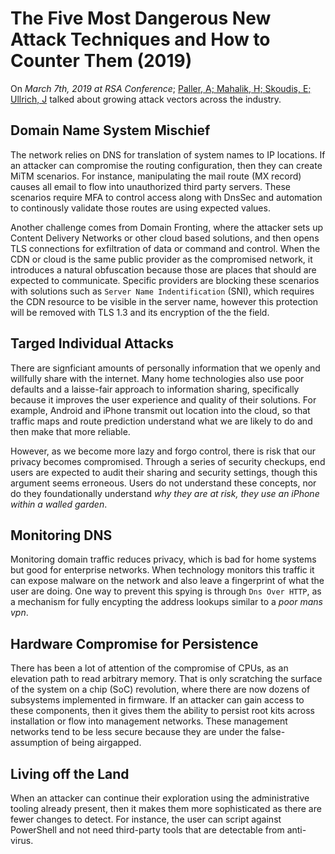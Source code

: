 # The Five Most Dangerous New Attack Techniques and How to Counter Them (2019)

On _March 7th, 2019 at RSA Conference_; [Paller, A; Mahalik, H; Skoudis, E; Ullrich, J](https://www.youtube.com/watch?v=sibeN4U1fOg) talked about growing attack vectors across the industry.

## Domain Name System Mischief

The network relies on DNS for translation of system names to IP locations.  If an attacker can compromise the routing configuration, then they can create MiTM scenarios.  For instance, manipulating the mail route (MX record) causes all email to flow into unauthorized third party servers.  These scenarios require MFA to control access along with DnsSec and automation to continously validate those routes are using expected values.

Another challenge comes from Domain Fronting, where the attacker sets up Content Delivery Networks or other cloud based solutions, and then opens TLS connections for exfiltration of data or command and control.  When the CDN or cloud is the same public provider as the compromised network, it introduces a natural obfuscation because those are places that should are expected to communicate.  Specific providers are blocking these scenarios with solutions such as `Server Name Indentification` (SNI), which requires the CDN resource to be visible in the server name, however this protection will be removed with TLS 1.3 and its encryption of the the field.

## Targed Individual Attacks

There are signficiant amounts of personally information that we openly and willfully share with the internet.  Many home technologies also use poor defaults and a laisse-fair approach to information sharing, specifically because it improves the user experience and quality of their solutions.  For example, Android and iPhone transmit out location into the cloud, so that traffic maps and route prediction understand what we are likely to do and then make that more reliable.

However, as we become more lazy and forgo control, there is risk that our privacy becomes compromised.  Through a series of security checkups, end users are expected to audit their sharing and security settings, though this argument seems erroneous.  Users do not understand these concepts, nor do they foundationally understand _why they are at risk, they use an iPhone within a walled garden_.

## Monitoring DNS

Monitoring domain traffic reduces privacy, which is bad for home systems but good for enterprise networks.  When technology monitors this traffic it can expose malware on the network and also leave a fingerprint of what the user are doing.  One way to prevent this spying is through `Dns Over HTTP`, as a mechanism for fully encypting the address lookups similar to a _poor mans vpn_.

## Hardware Compromise for Persistence

There has been a lot of attention of the compromise of CPUs, as an elevation path to read arbitrary memory.  That is only scratching the surface of the system on a chip (SoC) revolution, where there are now dozens of subsystems implemented in firmware.  If an attacker can gain access to these components, then it gives them the ability to persist root kits across installation or flow into management networks.  These management networks tend to be less secure because they are under the false-assumption of being airgapped.

## Living off the Land

When an attacker can continue their exploration using the administrative tooling already present, then it makes them more sophisticated as there are fewer changes to detect.  For instance, the user can script against PowerShell and not need third-party tools that are detectable from anti-virus.
